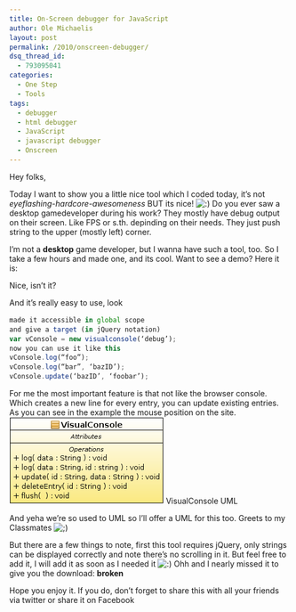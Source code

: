 ```yaml
---
title: On-Screen debugger for JavaScript
author: Ole Michaelis
layout: post
permalink: /2010/onscreen-debugger/
dsq_thread_id:
  - 793095041
categories:
  - One Step
  - Tools
tags:
  - debugger
  - html debugger
  - JavaScript
  - javascript debugger
  - Onscreen
---
```


Hey folks,

Today I want to show you a little nice tool which I coded today, it’s not *eyeflashing-hardcore-awesomeness* BUT its nice! ![:)][1] Do you ever saw a desktop gamedeveloper during his work? They mostly have debug output on their screen. Like FPS or s.th. depinding on their needs. They just push string to the upper (mostly left) corner.

 [1]: http://blog.codestars.eu/wp-includes/images/smilies/icon_smile.gif

I’m not a **desktop** game developer, but I wanna have such a tool, too. So I take a few hours and made one, and its cool. Want to see a demo? Here it is:

Nice, isn’t it?

And it’s really easy to use, look

```javascript
made it accessible in global scope
and give a target (in jQuery notation)
var vConsole = new visualconsole(‘debug’);
now you can use it like this
vConsole.log(“foo”);
vConsole.log(“bar”, ‘bazID’);
vConsole.update(‘bazID’, ‘foobar’);
```

For me the most important feature is that not like the browser console. Which creates a new line for every entry, you can update existing entries. As you can see in the example the mouse position on the site.[![VisualConsole UML][2]][2]
VisualConsole UML

 [2]: /assets/uploads/2010/12/visualconsole.png

And yeha we’re so used to UML so I’ll offer a UML for this too. Greets to my Classmates ![;)][3]

 [3]: http://blog.codestars.eu/wp-includes/images/smilies/icon_wink.gif

But there are a few things to note, first this tool requires jQuery, only strings can be displayed correctly and note there’s no scrolling in it. But feel free to add it, I will add it as soon as I needed it ![:)][1] Ohh and I nearly missed it to give you the download: **broken**

Hope you enjoy it. If you do, don’t forget to share this with all your friends via twitter or share it on Facebook

